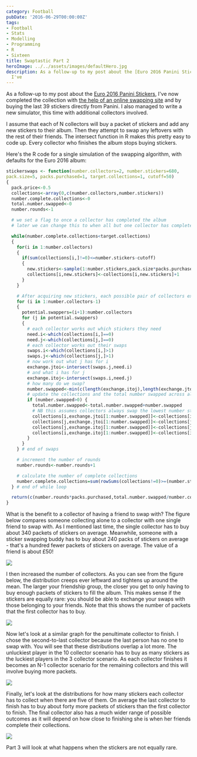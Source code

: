 ```yaml
---
category: Football
pubDate: '2016-06-29T00:00:00Z'
tags:
- Football
- Stats
- Modelling
- Programming
- R
- Sixteen
title: Swaptastic Part 2
heroImage: ../../assets/images/defaultHero.jpg
description: As a follow-up to my post about the [Euro 2016 Panini Stickers](/euro-2016-panini-stickers/),
  I've
---
```

As a follow-up to my post about the [Euro 2016 Panini Stickers](/euro-2016-panini-stickers/), I've now completed the collection with [the help of an online swapping site](/swaptastic-part-1/) and by buying the last 39 stickers directly from Panini. I also managed to write a new simulator, this time with additional collectors involved.

I assume that each of N collectors will buy a packet of stickers and add any new stickers to their album. Then they attempt to swap any leftovers with the rest of their friends. The intersect function in R makes this pretty easy to code up. Every collector who finishes the album stops buying stickers.

Here's the R code for a single simulation of the swapping algorithm, with defaults for the Euro 2016 album:

```r
stickerswaps <- function(number.collectors=2, number.stickers=680,
pack.size=5, packs.purchased=1, target.collections=1, cutoff=50)
{
  pack.price<-0.5
  collections<-array(0,c(number.collectors,number.stickers))
  number.complete.collections<-0
  total.number.swapped<-0
  number.rounds<-1

  # we set a flag to once a collector has completed the album
  # later we can change this to when all but one collector has completed

  while(number.complete.collections<target.collections)
  {
    for(i in 1:number.collectors)
    {
      if(sum(collections[i,]!=0)<=number.stickers-cutoff)
      {
        new.stickers<-sample(1:number.stickers,pack.size*packs.purchased)
        collections[i,new.stickers]<-collections[i,new.stickers]+1
      }
    }

    # After acquiring new stickers, each possible pair of collectors exchanges their swaps
    for (i in 1:number.collectors-1)
    {
      potential.swappers=(i+1):number.collectors
      for (j in potential.swappers)
      {
        # each collector works out which stickers they need
        need.i<-which(collections[i,]==0)
        need.j<-which(collections[j,]==0)
        # each collector works out their swaps
        swaps.i<-which(collections[i,]>1)
        swaps.j<-which(collections[j,]>1)
        # now work out what j has for i
        exchange.jtoi<-intersect(swaps.j,need.i)
        # and what i has for j
        exchange.itoj<-intersect(swaps.i,need.j)
        # how many do we swap?
        number.swapped<-min(c(length(exchange.itoj),length(exchange.jtoi)))
        # update the collections and the total number swapped across all pairs
        if (number.swapped>0) {
          total.number.swapped<-total.number.swapped+number.swapped
          # NB this assumes collectors always swap the lowest number stickers first
          collections[i,exchange.jtoi[1:number.swapped]]<-collections[i,exchange.jtoi[1:number.swapped]]+1
          collections[j,exchange.jtoi[1:number.swapped]]<-collections[j,exchange.jtoi[1:number.swapped]]-1
          collections[j,exchange.itoj[1:number.swapped]]<-collections[j,exchange.itoj[1:number.swapped]]+1
          collections[i,exchange.itoj[1:number.swapped]]<-collections[i,exchange.itoj[1:number.swapped]]-1
        }
      }
    } # end of swaps

    # increment the number of rounds
    number.rounds<-number.rounds+1

    # calculate the number of complete collections
    number.complete.collections=sum(rowSums(collections!=0)>=(number.stickers-cutoff))
  } # end of while loop

  return(c(number.rounds*packs.purchased,total.number.swapped/number.collectors))
}
```

What is the benefit to a collector of having a friend to swap with? The figure below compares someone collecting alone to a collector with one single friend to swap with. As I mentioned last time, the single collector has to buy about 340 packets of stickers on average. Meanwhile, someone with a sticker swapping buddy has to buy about 240 packs of stickers on average - that's a hundred fewer packets of stickers on average. The value of a friend is about £50!

![](../../assets/images/other/1vs2collectors.jpg)

I then increased the number of collectors. As you can see from the figure below, the distribution creeps ever leftward and tightens up around the mean. The larger your friendship group, the closer you get to only having to buy enough packets of stickers to fill the album. This makes sense if the stickers are equally rare: you should be able to exchange your swaps with those belonging to your friends. Note that this shows the number of packets that the first collector has to buy.

![](../../assets/images/other/FirstCollector.jpg)

Now let's look at a similar graph for the penultimate collector to finish. I chose the second-to-last collector because the last person has no one to swap with. You will see that these distributions overlap a lot more. The unluckiest player in the 10 collector scenario has to buy as many stickers as the luckiest players in the 3 collector scenario. As each collector finishes it becomes an N-1 collector scenario for the remaining collectors and this will involve buying more packets.

![](../../assets/images/other/PenultimateCollector.jpg)

Finally, let's look at the distributions for how many stickers each collector has to collect when there are five of them. On average the last collector to finish has to buy about forty more packets of stickers than the first collector to finish. The final collector also has a much wider range of possible outcomes as it will depend on how close to finishing she is when her friends complete their collections.

![](../../assets/images/other/All5Collectors.jpg)

Part 3 will look at what happens when the stickers are not equally rare.